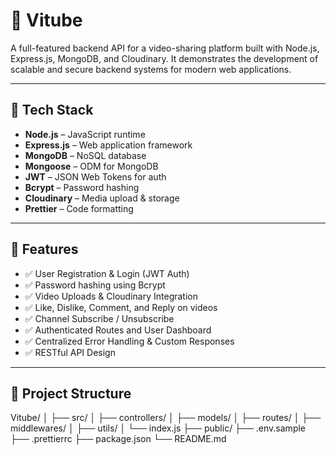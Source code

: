 # 🎥 Vitube

A full-featured backend API for a video-sharing platform built with Node.js, Express.js, MongoDB, and Cloudinary. It demonstrates the development of scalable and secure backend systems for modern web applications.

---

## 🔧 Tech Stack

- **Node.js** – JavaScript runtime
- **Express.js** – Web application framework
- **MongoDB** – NoSQL database
- **Mongoose** – ODM for MongoDB
- **JWT** – JSON Web Tokens for auth
- **Bcrypt** – Password hashing
- **Cloudinary** – Media upload & storage
- **Prettier** – Code formatting

---

## 🚀 Features

- ✅ User Registration & Login (JWT Auth)
- ✅ Password hashing using Bcrypt
- ✅ Video Uploads & Cloudinary Integration
- ✅ Like, Dislike, Comment, and Reply on videos
- ✅ Channel Subscribe / Unsubscribe
- ✅ Authenticated Routes and User Dashboard
- ✅ Centralized Error Handling & Custom Responses
- ✅ RESTful API Design

---

## 📂 Project Structure

Vitube/
│
├── src/
│ ├── controllers/
│ ├── models/
│ ├── routes/
│ ├── middlewares/
│ ├── utils/
│ └── index.js
├── public/
├── .env.sample
├── .prettierrc
├── package.json
└── README.md


